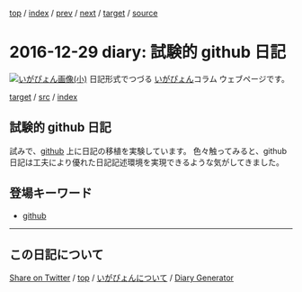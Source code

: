 [top](../index.html) 
 / [index](https://igapyon.github.io/diary/2016/index.html) 
 / [prev](https://igapyon.github.io/diary/2016/ig161227.html) 
 / [next](https://igapyon.github.io/diary/2016/ig161230.html) 
 / [target](https://igapyon.github.io/diary/2016/ig161229.html) 
 / [source](https://github.com/igapyon/diary/blob/gh-pages/2016/ig161229.html.src.md) 

2016-12-29 diary: 試験的 github 日記
=====================================================================================================
[![いがぴょん画像(小)](https://igapyon.github.io/diary/images/iga200306s.jpg "いがぴょん")](https://igapyon.github.io/diary/memo/memoigapyon.html) 日記形式でつづる [いがぴょん](https://igapyon.github.io/diary/memo/memoigapyon.html)コラム ウェブページです。

[target](https://igapyon.github.io/diary/2016/ig161229.html) 
/ [src](https://github.com/igapyon/diary/blob/gh-pages/2016/ig161229.html.src.md) 
/ [index](https://igapyon.github.io/diary/2016/index.html) 

## 試験的 github 日記

試みで、[github](../keyword/github.html) 上に日記の移植を実験しています。
色々触ってみると、github 日記は工夫により優れた日記記述環境を実現できるような気がしてきました。

## 登場キーワード

* [github](../keyword/github.html)

----------------------------------------------------------------------------------------------------

## この日記について

[Share on Twitter](https://twitter.com/intent/tweet?hashtags=igapyon%2Cdiary%2C%E3%81%84%E3%81%8C%E3%81%B4%E3%82%87%E3%82%93%2Cgithub&text=%E8%A9%A6%E9%A8%93%E7%9A%84+github+%E6%97%A5%E8%A8%98&url=https%3A%2F%2Figapyon.github.io%2Fdiary%2F2016%2Fig161229.html) / [top](../index.html) / [いがぴょんについて](https://igapyon.github.io/diary/memo/memoigapyon.html) / [Diary Generator](https://github.com/igapyon/igapyonv3)
